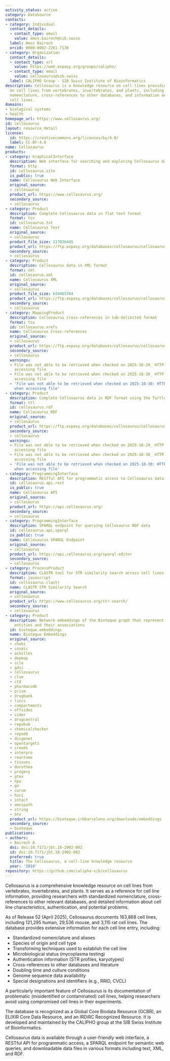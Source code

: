 ```yaml
---
activity_status: active
category: DataSource
contacts:
- category: Individual
  contact_details:
  - contact_type: email
    value: amos.bairoch@sib.swiss
  label: Amos Bairoch
  orcid: 0000-0002-2261-7130
- category: Organization
  contact_details:
  - contact_type: url
    value: https://web.expasy.org/groups/calipho/
  - contact_type: email
    value: cellosaurus@sib.swiss
  label: CALIPHO Group - SIB Swiss Institute of Bioinformatics
description: Cellosaurus is a knowledge resource on cell lines providing information
  on cell lines from vertebrates, invertebrates, and plants, including standardized
  nomenclature, cross-references to other databases, and information on problematic
  cell lines.
domains:
- biological systems
- health
homepage_url: https://www.cellosaurus.org/
id: cellosaurus
layout: resource_detail
license:
  id: https://creativecommons.org/licenses/by/4.0/
  label: CC-BY-4.0
name: Cellosaurus
products:
- category: GraphicalInterface
  description: Web interface for searching and exploring Cellosaurus data
  format: http
  id: cellosaurus.site
  is_public: true
  name: Cellosaurus Web Interface
  original_source:
  - cellosaurus
  product_url: https://www.cellosaurus.org/
  secondary_source:
  - cellosaurus
- category: Product
  description: Complete Cellosaurus data in flat text format
  format: tsv
  id: cellosaurus.txt
  name: Cellosaurus Text
  original_source:
  - cellosaurus
  product_file_size: 117036445
  product_url: https://ftp.expasy.org/databases/cellosaurus/cellosaurus.txt
  secondary_source:
  - cellosaurus
- category: Product
  description: Cellosaurus data in XML format
  format: xml
  id: cellosaurus.xml
  name: Cellosaurus XML
  original_source:
  - cellosaurus
  product_file_size: 634465764
  product_url: https://ftp.expasy.org/databases/cellosaurus/cellosaurus.xml
  secondary_source:
  - cellosaurus
- category: MappingProduct
  description: Cellosaurus cross-references in tab-delimited format
  format: tsv
  id: cellosaurus.xrefs
  name: Cellosaurus Cross-references
  original_source:
  - cellosaurus
  product_url: https://ftp.expasy.org/databases/cellosaurus/cellosaurus_xrefs.tsv
  secondary_source:
  - cellosaurus
  warnings:
  - File was not able to be retrieved when checked on 2025-10-29_ HTTP 404 error when
    accessing file
  - File was not able to be retrieved when checked on 2025-10-30_ HTTP 404 error when
    accessing file
  - 'File was not able to be retrieved when checked on 2025-10-30: HTTP 404 error
    when accessing file'
- category: Product
  description: Complete Cellosaurus data in RDF format using the Turtle syntax
  format: ttl
  id: cellosaurus.rdf
  name: Cellosaurus RDF
  original_source:
  - cellosaurus
  product_url: https://ftp.expasy.org/databases/cellosaurus/cellosaurus.ttl
  secondary_source:
  - cellosaurus
  warnings:
  - File was not able to be retrieved when checked on 2025-10-29_ HTTP 404 error when
    accessing file
  - File was not able to be retrieved when checked on 2025-10-30_ HTTP 404 error when
    accessing file
  - 'File was not able to be retrieved when checked on 2025-10-30: HTTP 404 error
    when accessing file'
- category: ProgrammingInterface
  description: RESTful API for programmatic access to Cellosaurus data
  id: cellosaurus.api.rest
  is_public: true
  name: Cellosaurus API
  original_source:
  - cellosaurus
  product_url: https://api.cellosaurus.org/
  secondary_source:
  - cellosaurus
- category: ProgrammingInterface
  description: SPARQL endpoint for querying Cellosaurus RDF data
  id: cellosaurus.api.sparql
  is_public: true
  name: Cellosaurus SPARQL Endpoint
  original_source:
  - cellosaurus
  product_url: https://api.cellosaurus.org/sparql-editor
  secondary_source:
  - cellosaurus
- category: ProcessProduct
  description: CLASTR tool for STR similarity search across cell lines
  format: javascript
  id: cellosaurus.clastr
  name: CLASTR STR Similarity Search
  original_source:
  - cellosaurus
  product_url: https://www.cellosaurus.org/str-search/
  secondary_source:
  - cellosaurus
- category: Product
  description: Network embeddings of the Bioteque graph that represent biological
    entities and their associations
  id: bioteque.embeddings
  name: Bioteque Embeddings
  original_source:
  - chebi
  - cosmic
  - achilles
  - depmap
  - ccle
  - gdsc
  - cellosaurus
  - clue
  - ctd
  - pharmacodb
  - prism
  - drugbank
  - lincs
  - compartments
  - offsides
  - sider
  - drugcentral
  - repohub
  - chemicalchecker
  - repodb
  - disgenet
  - opentargets
  - creeds
  - interpro
  - reactome
  - tissues
  - dorothea
  - progeny
  - gtex
  - hpa
  - go
  - corum
  - huri
  - intact
  - omnipath
  - string
  - bto
  product_url: https://bioteque.irbbarcelona.org/downloads/embeddings
  secondary_source:
  - bioteque
publications:
- authors:
  - Bairoch A
  doi: doi:10.7171/jbt.18-2902-002
  id: doi:10.7171/jbt.18-2902-002
  preferred: true
  title: The Cellosaurus, a cell-line knowledge resource
  year: '2018'
repository: https://github.com/calipho-sib/cellosaurus
---
```

Cellosaurus is a comprehensive knowledge resource on cell lines from vertebrates, invertebrates, and plants. It serves as a reference for cell line information, providing researchers with standardized nomenclature, cross-references to other relevant databases, and detailed information about cell line characteristics, authentication, and potential problems.

As of Release 52 (April 2025), Cellosaurus documents 163,868 cell lines, including 121,295 human, 29,536 mouse, and 3,115 rat cell lines. The database provides extensive information for each cell line entry, including:

- Standardized nomenclature and aliases
- Species of origin and cell type
- Transforming techniques used to establish the cell line
- Microbiological status (mycoplasma testing)
- Authentication information (STR profiles, karyotypes)
- Cross-references to other databases and literature
- Doubling time and culture conditions
- Genome sequence data availability
- Special designations and identifiers (e.g., RRID, CVCL)

A particularly important feature of Cellosaurus is its documentation of problematic (misidentified or contaminated) cell lines, helping researchers avoid using compromised cell lines in their experiments.

The database is recognized as a Global Core Biodata Resource (GCBR), an ELIXIR Core Data Resource, and an IRDiRC Recognized Resource. It is developed and maintained by the CALIPHO group at the SIB Swiss Institute of Bioinformatics.

Cellosaurus data is available through a user-friendly web interface, a RESTful API for programmatic access, a SPARQL endpoint for semantic web queries, and downloadable data files in various formats including text, XML, and RDF.